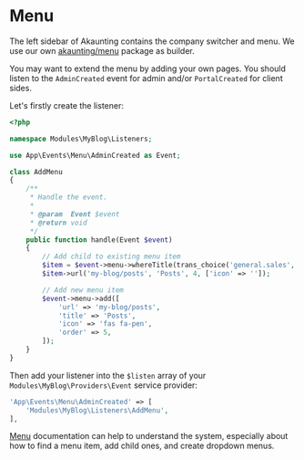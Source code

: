 Menu
====

The left sidebar of Akaunting contains the company switcher and menu. We use our own [akaunting/menu](https://github.com/akaunting/menu) package as builder.

You may want to extend the menu by adding your own pages. You should listen to the `AdminCreated` event for admin and/or `PortalCreated` for client sides.

Let's firstly create the listener:

```php
<?php

namespace Modules\MyBlog\Listeners;

use App\Events\Menu\AdminCreated as Event;

class AddMenu
{
    /**
     * Handle the event.
     *
     * @param  Event $event
     * @return void
     */
    public function handle(Event $event)
    {
        // Add child to existing menu item
        $item = $event->menu->whereTitle(trans_choice('general.sales', 2));
        $item->url('my-blog/posts', 'Posts', 4, ['icon' => '']);

        // Add new menu item
        $event->menu->add([
            'url' => 'my-blog/posts',
            'title' => 'Posts',
            'icon' => 'fas fa-pen',
            'order' => 5,
        ]);
    }
}
```

Then add your listener into the `$listen` array of your `Modules\MyBlog\Providers\Event` service provider:

```php
'App\Events\Menu\AdminCreated' => [
    'Modules\MyBlog\Listeners\AddMenu',
],
```

[Menu](https://github.com/akaunting/menu/wiki) documentation can help to understand the system, especially about how to find a menu item, add child ones, and create dropdown menus.
